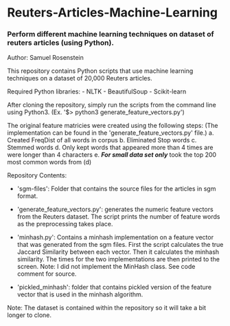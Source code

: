 # Reuters-Articles-Machine-Learning
### Perform different machine learning techniques on dataset of reuters articles (using Python). 

Author: Samuel Rosenstein

This repository contains Python scripts that use machine learning techniques on a dataset of 20,000 Reuters articles.

Required Python libraries:
    - NLTK
    - BeautifulSoup
    - Scikit-learn

After cloning the repository, simply run the scripts from the command line using Python3. (Ex. '$> python3 generate_feature_vectors.py')

The original feature matricies were created using the following steps: (The implementation can be found in the 'generate_feature_vectors.py' file.)
a. Created FreqDist of all words in corpus
b. Eliminated Stop words
c. Stemmed words
d. Only kept words that appeared more than 4 times are were longer than 4 characters
e. ***For small data set only*** took the top 200 most common words from (d)

Repository Contents:

+ 'sgm-files': Folder that contains the source files for the articles in sgm format.

+ 'generate_feature_vectors.py': generates the numeric feature vectors from the Reuters dataset. The script prints the number of feature words as the preprocessing takes place.

+ 'minhash.py': Contains a minhash implementation on a feature vector that was generated from the sgm files. First the script calculates the true Jaccard Similarity between each vector. Then it calculates the minhash similarity. The times for the two implementations are then printed to the screen.
Note: I did not implement the MinHash class. See code comment for source.

+ 'pickled_minhash': folder that contains pickled version of the feature vector that is used in the minhash algorithm.

Note: The dataset is contained within the repository so it will take a bit longer to clone.